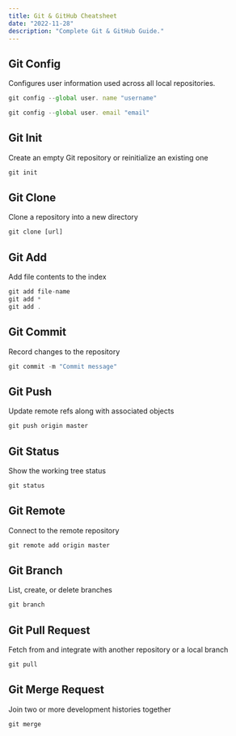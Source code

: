 ```yaml
---
title: Git & GitHub Cheatsheet
date: "2022-11-28"
description: "Complete Git & GitHub Guide."
---
```


## Git Config

Configures user information used across all local repositories.

```jsx
git config --global user. name "username"

git config --global user. email "email"
```

## Git Init

Create an empty Git repository or reinitialize an existing one

```jsx
git init
```

## Git Clone

Clone a repository into a new directory

```jsx
git clone [url]
```

## Git Add

Add file contents to the index

```jsx
git add file-name
git add *
git add .
```

## Git Commit

Record changes to the repository

```jsx
git commit -m "Commit message"
```

## Git Push

Update remote refs along with associated objects

```jsx
git push origin master
```

## Git Status

Show the working tree status

```jsx
git status
```

## Git Remote

Connect to the remote repository

```jsx
git remote add origin master
```

## Git Branch

List, create, or delete branches

```jsx
git branch
```

## Git Pull Request

Fetch from and integrate with another repository or a local branch

```jsx
git pull
```

## Git Merge Request

Join two or more development histories together

```jsx
git merge
```
